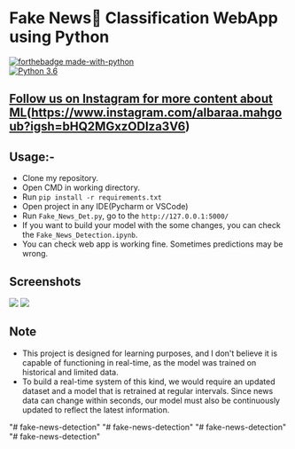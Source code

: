  #  Fake News📰 Classification WebApp using Python
[![forthebadge made-with-python](http://ForTheBadge.com/images/badges/made-with-python.svg)](https://www.python.org/)                 
[![Python 3.6](https://img.shields.io/badge/python-3.6-blue.svg)](https://www.python.org/downloads/release/python-360/)   

## [Follow us on Instagram for more content about ML](https://www.instagram.com/av7md/profilecard/?igsh=MTZqc3pzMmJrMHkzcw==)(https://www.instagram.com/albaraa.mahgoub?igsh=bHQ2MGxzODIza3V6)




## Usage:-

- Clone my repository.
- Open CMD in working directory.
- Run `pip install -r requirements.txt`
- Open project in any IDE(Pycharm or VSCode)
- Run `Fake_News_Det.py`, go to the `http://127.0.0.1:5000/`
- If you want to build your model with the some changes, you can check the `Fake_News_Detection.ipynb`.
- You can check web app is working fine. Sometimes predictions may be wrong.

## Screenshots

<img src="Screenshot of Fake News📰 Detection System real.jpg">
<img src="Screenshot of Fake News📰 Detection System fake.jpg">

## Note
- This project is designed for learning purposes, and I don't believe it is capable of functioning in real-time, as the model was trained on historical and limited data.
- To build a real-time system of this kind, we would require an updated dataset and a model that is retrained at regular intervals. Since news data can change within seconds, our model must also be continuously updated to reflect the latest information.




"# fake-news-detection" 
"# fake-news-detection" 
"# fake-news-detection" 
"# fake-news-detection" 
